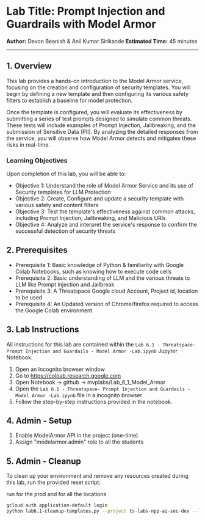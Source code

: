 # Lab Title: Prompt Injection and Guardrails with Model Armor

**Author:** Devon Beanish & Anil Kumar Sirikande
**Estimated Time:** 45 minutes

---

## 1. Overview

This lab provides a hands-on introduction to the Model Armor service, focusing on the creation and configuration of security templates. You will begin by defining a new template and then configuring its various safety filters to establish a baseline for model protection.

Once the template is configured, you will evaluate its effectiveness by submitting a series of test prompts designed to simulate common threats. These tests will include examples of Prompt Injection, Jailbreaking, and the submission of Sensitive Data (PII). By analyzing the detailed responses from the service, you will observe how Model Armor detects and mitigates these risks in real-time.


### Learning Objectives

Upon completion of this lab, you will be able to:

* Objective 1:  Understand the role of Model Armor Service and its use of Security templates for LLM Protection
* Objective 2: Create, Configure and update a security template with various safety and content filters
* Objective 3: Test the template's effectiveness against common attacks, including Prompt Injection, Jailbreaking, and Malicious URIs
* Objective 4:  Analyze and interpret the service's response to confirm the successful detection of security threats



## 2. Prerequisites

* Prerequisite 1: Basic knowledge of Python & familiarity with Google Colab Notebooks, such as knowing how to execute code cells
* Prerequisite 2: Basic understanding of LLM and the various threats to LLM like Prompt Injection and Jailbreak
* Prerequisite 3: A Threatspace Google cloud Account, Project id, location to be used
* Prerequisite 4: An Updated version of Chrome/firefox required to access the Google Colab environment


## 3. Lab Instructions

All instructions for this lab are contained within the `Lab 6.1 - Threatspace- Prompt Injection and Guardails - Model Armor -Lab.ipynb` Jupyter Notebook.

1. Open an Incognito browser window
2. Go to https://coloab.research.google.com
3. Open Notebook -> github -> mvplabs/Lab_6_1_Model_Armor  <to-be-updated-finally>
4. Open the `Lab 6.1 - Threatspace- Prompt Injection and Guardails - Model Armor -Lab.ipynb` file in a incognito browser 
5. Follow the step-by-step instructions provided in the notebook.

## 4. Admin - Setup
1.  Enable ModelArmor API in the project (one-time)
2.  Assign "modelarmor.admin" role to all the students

## 5. Admin  - Cleanup 

To clean up your environment and remove any resources created during this lab, run the provided reset script:

run for the prod and for all the locations

```bash
gcloud auth application-default login
python lab6.1-cleanup-templates.py --project ts-labs-npp-ai-sec-dev --location us-central1
```
